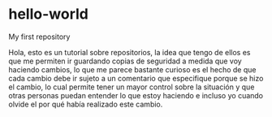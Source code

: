# hello-world
My first repository 

Hola, esto es un tutorial sobre repositorios, la idea que tengo de ellos es que me permiten ir guardando copias de seguridad a medida que voy haciendo cambios, lo que me parece bastante curioso es el hecho de que cada cambio debe ir sujeto a un comentario que especifique porque se hizo el cambio, lo cual permite tener un mayor control sobre la situación y que otras personas puedan entender lo que estoy haciendo e incluso yo cuando olvide el por qué había realizado este cambio. 

